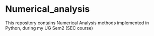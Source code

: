 # Numerical_analysis
This repository contains Numerical Analysis methods implemented in Python, during my UG Sem2 (SEC course)
